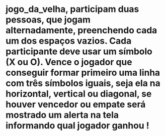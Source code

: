 # jogo_da_velha, participam duas pessoas, que jogam alternadamente, preenchendo cada um dos espaços vazios. Cada participante deve usar um símbolo (X ou O). Vence o jogador que conseguir formar primeiro uma linha com três símbolos iguais, seja ela na horizontal, vertical ou diagonal, se houver vencedor ou empate será mostrado um alerta na tela informando qual jogador ganhou !
